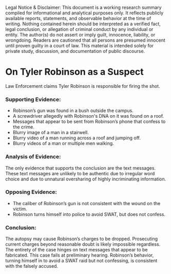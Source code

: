 Legal Notice & Disclaimer: This document is a working research summary compiled for informational and analytical purposes only. It reflects publicly available reports, statements, and observable behavior at the time of writing. Nothing contained herein should be interpreted as a verified fact, legal conclusion, or allegation of criminal conduct by any individual or entity. The author(s) do not assert or imply guilt, innocence, liability, or wrongdoing. Readers are cautioned that all persons are presumed innocent until proven guilty in a court of law. This material is intended solely for private study, discussion, and documentation of public discourse.

# On Tyler Robinson as a Suspect
Law Enforcement claims Tyler Robinson is responsible for firing the shot.

### Supporting Evidence:
- Robinson’s gun was found in a bush outside the campus.
- A screwdriver allegedly with Robinson's DNA on it was found on a roof.
- Messages that appear to be sent from Robinson’s phone that confess to the crime.
- Blurry image of a man in a stairwell.
- Blurry video of a man running across a roof and jumping off.
- Blurry videos of a man or multiple men walking.

### Analysis of Evidence:
The only evidence that supports the conclusion are the text messages. These text messages are unlikely to be authentic due to irregular word choice and due to unnatural oversharing of highly incriminating information.

### Opposing Evidence:
- The caliber of Robinson’s gun is not consistent with the wound on the victim.
- Robinson turns himself into police to avoid SWAT, but does not confess.

### Conclusion:
The autopsy may cause Robinson’s charges to be dropped. Prosecuting current charges beyond reasonable doubt is likely impossible regardless. The entirety of the case hinges on text messages that appear to be fabricated. This case fails at preliminary hearing. Robinson’s behavior, turning himself in to avoid a SWAT raid but not confessing, is consistent with the falsely accused.